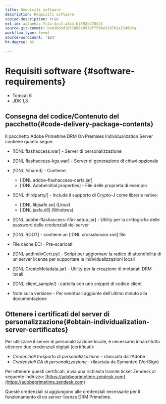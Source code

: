 ```yaml
---
title: Requisiti software
description: Requisiti software
copied-description: true
exl-id: aa2ae6ac-7c2a-4cc3-a3a4-b7f92e478d23
source-git-commit: be43bbbd1051886c8979ff590a3197b2a7249b6a
workflow-type: tm+mt
source-wordcount: '164'
ht-degree: 0%

---
```


# Requisiti software {#software-requirements}

* Tomcat 6
* JDK 1,8

## Consegna del codice/Contenuto del pacchetto{#code-delivery-package-contents}

Il pacchetto Adobe Primetime DRM On Premises Individualization Server contiene quanto segue:

* [!DNL flashaccess.war] - Server di personalizzazione
* [!DNL flashaccess-kgs.war] - Server di generazione di chiavi opzionale
* [!DNL /shared] - Contiene:

   * [!DNL adobe-flashaccess-certs.jar]
   * [!DNL AdobeInitial.properties] - File delle proprietà di esempio

* [!DNL thirdparty/] - Include il supporto di Crypto-J come librerie native:

   * [!DNL libjsafe.so] (Linux)
   * [!DNL jsafe.dll] (Windows)

* [!DNL adobe-flashaccess-i15n-setup.jar] - Utility per la crittografia delle password delle credenziali del server
* [!DNL ROOT] - contiene un [!DNL crossdomain.xml] file

* File cache ECI - Pre-scaricati
* [!DNL addIndivCert.py] - Script per aggiornare la radice di attendibilità di un server licenze per supportare le individualizzazioni locali
* [!DNL CreateMetadata.jar] - Utility per la creazione di metadati DRM locali
* [!DNL client_sample/] : cartella con uno snippet di codice client
* Note sulla versione - Per eventuali aggiunte dell’ultimo minuto alla documentazione

## Ottenere i certificati del server di personalizzazione{#obtain-individualization-server-certificates}

Per utilizzare il server di personalizzazione locale, è necessario innanzitutto ottenere due credenziali digitali (certificati):

* *Credenziali trasporto di personalizzazione* - rilasciata dall&#39;Adobe
* *Credenziali CA di personalizzazione* - rilasciata da Symantec (VeriSign)

Per ottenere questi certificati, invia una richiesta tramite ticket Zendesk al seguente indirizzo: [https://adobeprimetime.zendesk.com](https://adobeprimetime.zendesk.com)

Queste credenziali si aggiungono alle credenziali necessarie per il funzionamento di un server licenze DRM Primetime.
